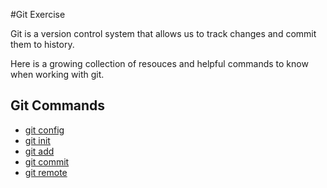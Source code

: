 #Git Exercise

Git is a version control system that allows us to track changes and commit them to history. 

Here is a growing collection of resouces and helpful commands to know when working with git. 

## Git Commands
- [git config](./Commands/Config.md)
- [git init](./Commands/Init.md)
- [git add](./Commands/Add.md)
- [git commit](./Commands/Commit.md)
- [git remote](./Commands/Remote.md)